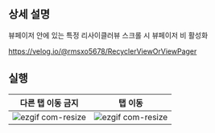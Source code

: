 ## 상세 설명
뷰페이저 안에 있는 특정 리사이클러뷰 스크롤 시 뷰페이저 비 활성화
</br>

https://velog.io/@rmsxo5678/RecyclerViewOrViewPager

## 실행

|다른 탭 이동 금지|탭 이동|
|------|---|
|![ezgif com-resize](https://github.com/GEUN-TAE-KIM/InfiniteViewpager2_Indicator_Sample/assets/80413888/a462369d-7986-4250-becc-5c5a7f5eacd7)|![ezgif com-resize](https://github.com/GEUN-TAE-KIM/DisableRecycerView_ViewPager_Sample/assets/80413888/6b87f6ca-c6ae-4462-ace9-0c4298460e34)|




